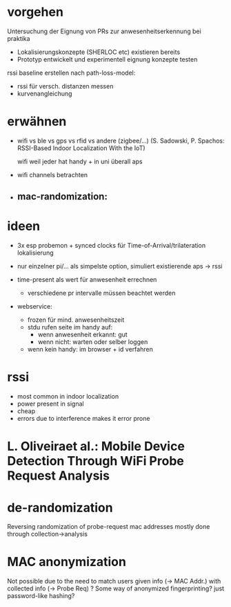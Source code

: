 # vorgehen
Untersuchung der Eignung von PRs zur anwesenheitserkennung bei praktika

- Lokalisierungskonzepte (SHERLOC etc) existieren bereits
- Prototyp entwickelt und experimentell eignung konzepte testen

rssi baseline erstellen nach path-loss-model:
- rssi für versch. distanzen messen
- kurvenangleichung

# erwähnen
- wifi vs ble vs gps vs rfid vs andere (zigbee/...)
    (S. Sadowski, P. Spachos: RSSI-Based Indoor Localization With the IoT)

    wifi weil jeder hat handy + in uni überall aps

- wifi channels betrachten
- mac-randomization:
    - 

# ideen
- 3x esp probemon + synced clocks für Time-of-Arrival/trilateration lokalisierung
- nur einzelner pi/... als simpelste option, simuliert existierende aps -> rssi
- time-present als wert für anwesenheit errechnen
    - verschiedene pr intervalle müssen beachtet werden

- webservice:
    - frozen für mind. anwesenheitszeit
    - stdu rufen seite im handy auf:
        - wenn anwesenheit erkannt: gut
        - wenn nicht: warten oder selber loggen
    - wenn kein handy: im browser + id verfahren

# rssi
- most common in indoor localization
- power present in signal
- cheap
- errors due to interference makes it error prone

# L. Oliveiraet al.: Mobile Device Detection Through WiFi Probe Request Analysis


# de-randomization
Reversing randomization of probe-request mac addresses mostly done through collection->analysis

# MAC anonymization
Not possible due to the need to match users given info (-> MAC Addr.) with collected info (-> Probe Req) ?
Some way of anonymized fingerprinting?
just password-like hashing?
